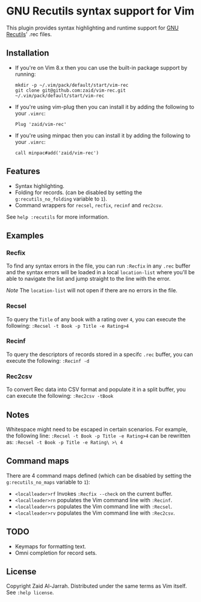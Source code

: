 # GNU Recutils syntax support for Vim

This plugin provides syntax highlighting and runtime support for [GNU Recutils](https://www.gnu.org/software/recutils/)' .rec files.

## Installation

  * If you're on Vim 8.x then you can use the built-in package support by running:
    ```
    mkdir -p ~/.vim/pack/default/start/vim-rec
    git clone git@github.com:zaid/vim-rec.git ~/.vim/pack/default/start/vim-rec
    ```
  * If you're using vim-plug then you can install it by adding the following to your `.vimrc`:

    `Plug 'zaid/vim-rec'`

  * If you're using minpac then you can install it by adding the following to your `.vimrc`:

    `call minpac#add('zaid/vim-rec')`

## Features

  * Syntax highlighting.
  * Folding for records. (can be disabled by setting the `g:recutils_no_folding` variable to `1`).
  * Command wrappers for `recsel`, `recfix`, `recinf` and `rec2csv`.

  See `help :recutils` for more information.

## Examples

### Recfix
   To find any syntax errors in the file, you can run `:Recfix` in any `.rec` buffer
   and the syntax errors will be loaded in a local `location-list` where you'll be
   able to navigate the list and jump straight to the line with the error.

   *Note* The `location-list` will not open if there are no errors in the file.

### Recsel
  To query the `Title` of any book with a rating over `4`, you can execute the following:
  `:Recsel -t Book -p Title -e Rating>4`

### Recinf
  To query the descriptors of records stored in a specifc `.rec` buffer, you can execute the following:
  `:Recinf -d`

### Rec2csv
  To convert Rec data into CSV format and populate it in a split buffer, you can execute the following:
  `:Rec2csv -tBook`

## Notes

  Whitespace might need to be escaped in certain scenarios. For example, the following line:
  `:Recsel -t Book -p Title -e Rating>4`
  can be rewritten as:
  `:Recsel -t Book -p Title -e Rating\ >\ 4` 

## Command maps

  There are 4 command maps defined (which can be disabled by setting the `g:recutils_no_maps` variable to `1`):
  * `<localleader>rf` Invokes `:Recfix --check` on the current buffer.
  * `<localleader>rn` populates the Vim command line with `:Recinf`.
  * `<localleader>rs` populates the Vim command line with `:Recsel`.
  * `<localleader>rv` populates the Vim command line with `:Rec2csv`.

## TODO

  * Keymaps for formatting text.
  * Omni completion for record sets.

## License

Copyright Zaid Al-Jarrah. Distributed under the same terms as Vim itself. See `:help license`.
